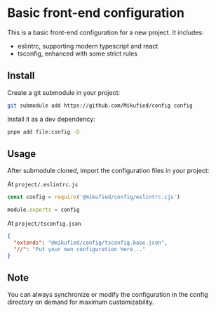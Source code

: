 # Basic front-end configuration

This is a basic front-end configuration for a new project. It includes:

- eslintrc, supporting modern typescript and react
- tsconfig, enhanced with some strict rules

## Install

Create a git submodule in your project:

```bash
git submodule add https://github.com/Mikufied/config config
```

Install it as a dev dependency:

```bash
pnpm add file:config -D
```

## Usage

After submodule cloned, import the configuration files in your project:

At `project/.eslintrc.js`

```ts
const config = require('@mikufied/config/eslintrc.cjs')

module.exports = config
```

At `project/tsconfig.json`

```json
{
  "extends": "@mikufied/config/tsconfig.base.json",
  "//": "Put your own configuration here..."
}
```

## Note

You can always synchronize or modify the configuration in the config directory on demand for maximum customizability.

